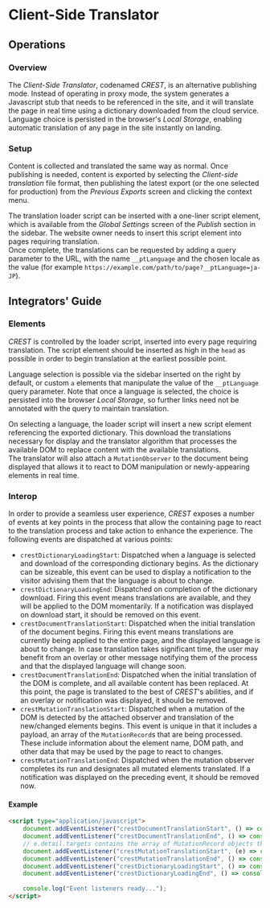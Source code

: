 # Client-Side Translator
## Operations
### Overview
The _Client-Side Translator_, codenamed _CREST_, is an alternative publishing mode. Instead of operating in proxy mode, the system generates a Javascript stub that needs to be referenced in the site, and it will translate the page in real time using a dictionary downloaded from the cloud service. Language choice is persisted in the browser's _Local Storage_, enabling automatic translation of any page in the site instantly on landing.

### Setup
Content is collected and translated the same way as normal. Once publishing is needed, content is exported by selecting the _Client-side translation_ file format, then publishing the latest export (or the one selected for production) from the _Previous Exports_ screen and clicking the context menu.

The translation loader script can be inserted with a one-liner script element, which is available from the _Global Settings_ screen of the _Publish_ section in the sidebar. The website owner needs to insert this script element into pages requiring translation.  
Once complete, the translations can be requested by adding a query parameter to the URL, with the name `__ptLanguage` and the chosen locale as the value (for example `https://example.com/path/to/page?__ptLanguage=ja-JP`).

## Integrators' Guide
### Elements
_CREST_ is controlled by the loader script, inserted into every page requiring translation. The script element should be inserted as high in the `head` as possible in order to begin translation at the earliest possible point.

Language selection is possible via the sidebar inserted on the right by default, or custom `a` elements that manipulate the value of the `__ptLanguage` query parameter. Note that once a language is selected, the choice is persisted into the browser _Local Storage_, so further links need not be annotated with the query to maintain translation.

On selecting a language, the loader script will insert a new script element referencing the exported dictionary. This download the translations necessary for display and the translator algorithm that processes the available DOM to replace content with the available translations.  
The translator will also attach a `MutationObserver` to the document being displayed that allows it to react to DOM manipulation or newly-appearing elements in real time.

### Interop
In order to provide a seamless user experience, _CREST_ exposes a number of events at key points in the process that allow the containing page to react to the translation process and take action to enhance the experience. The following events are dispatched at various points:

- `crestDictionaryLoadingStart`: Dispatched when a language is selected and download of the corresponding dictionary begins. As the dictionary can be sizeable, this event can be used to display a notification to the visitor advising them that the language is about to change.
- `crestDictionaryLoadingEnd`: Dispatched on completion of the dictionary download. Firing this event means translations are available, and they will be applied to the DOM momentarily. If a notification was displayed on download start, it should be removed on this event.
- `crestDocumentTranslationStart`: Dispatched when the initial translation of the document begins. Firing this event means translations are currently being applied to the entire page, and the displayed language is about to change. In case translation takes significant time, the user may benefit from an overlay or other message notifying them of the process and that the displayed language will change soon.
- `crestDocumentTranslationEnd`: Dispatched when the initial translation of the DOM is complete, and all available content has been replaced. At this point, the page is translated to the best of _CREST_'s abilities, and if an overlay or notification was displayed, it should be removed.
- `crestMutationTranslationStart`: Dispatched when a mutation of the DOM is detected by the attached observer and translation of the new/changed elements begins. This event is unique in that it includes a payload, an array of the `MutationRecord`s that are being processed. These include information about the element name, DOM path, and other data that may be used by the page to react to changes.
- `crestMutationTranslationEnd`: Dispatched when the mutation observer completes its run and designates all mutated elements translated. If a notification was displayed on the preceding event, it should be removed now.

#### Example

```html
<script type="application/javascript">
    document.addEventListener("crestDocumentTranslationStart", () => console.log("Document translation started"));
    document.addEventListener("crestDocumentTranslationEnd", () => console.log("Document translation ended"));
    // e.detail.targets contains the array of MutationRecord objects that are being processed in the current run. For more information, see https://developer.mozilla.org/en-US/docs/Web/API/MutationRecord
    document.addEventListener("crestMutationTranslationStart", (e) => console.log(`Mutation translation started. Mutated records: ${e.detail.targets}`));
    document.addEventListener("crestMutationTranslationEnd", () => console.log("Mutation translation ended"));
    document.addEventListener("crestDictionaryLoadingStart", () => console.log("Dictionary download started"));
    document.addEventListener("crestDictionaryLoadingEnd", () => console.log("Dictionary download ended"));
    
    console.log("Event listeners ready...");
</script>
```
